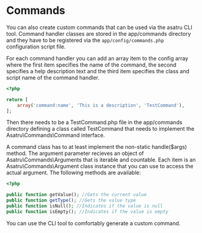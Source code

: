 # Commands

You can also create custom commands that can be used via the asatru CLI tool.
Command handler classes are stored in the app/commands directory and they have to be
registered via the `app/config/commands.php` configuration script file.

For each command handler you can add an array item to the config array where the first
item specifies the name of the command, the second specifies a help description text and
the third item specifies the class and script name of the command handler.

```php
<?php

return [
    array('command:name', 'This is a description', 'TestCommand'),
];
```

Then there needs to be a TestCommand.php file in the app/commands directory defining a
class called TestCommand that needs to implement the Asatru\Commands\Command interface.

A command class has to at least implement the non-static handle($args) method. The
argument parameter recieves an object of Asatru\Commands\Arguments that is iterable
and countable. Each item is an Asatru\Commands\Argument class instance that you can
use to access the actual argument. The following methods are available:

```php
<?php

public function getValue(); //Gets the current value
public function getType(); //Gets the value type
public function isNull(); //Indicates if the value is null
public function isEmpty(); //Indicates if the value is empty
```

You can use the CLI tool to comfortably generate a custom command.

